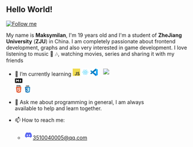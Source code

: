 ## Hello World!

[<img src="https://img.shields.io/github/followers/LeandraOliveiraS?label=follow&style=social" height="22" title="Follow me" />](https://github.com/maksymilan) 
<!-- [![Instagram](https://img.shields.io/badge/-Instagram-c13584?style=flat&labelColor=c13584&logo=instagram&logoColor=white)](https://www.instagram.com/_leandra.oliveiras) -->
<!-- [![Gmail](https://img.shields.io/badge/-Gmail-c14438?style=flat&logo=Gmail&logoColor=white)](mailto:leandra.silva@ccc.ufcg.edu.br) -->


My name is **Maksymilan**, I'm 19 years old and I'm a student of **ZheJiang University** (**ZJU**) in China.
I am completely passionate about frontend development, graphs and also very interested in game development. I love listening to music :heartbeat: :notes:, watching movies, series and sharing it with my friends 
<!-- <img height ="20" src= "https://camo.githubusercontent.com/6ba7b982e69849c28d40e15131d5557cd65455a6/68747470733a2f2f6d656469612e67697068792e636f6d2f6d656469612f4c6e516a7057614f4e386e68723231764e572f67697068792e676966" /> -->

<img align= "right" width= "240" src= "https://pa1.narvii.com/6580/8098c6e9207376889eeb0532d9f5a0723c4d73f5_hq.gif"/>


- 🌱 I’m currently learning <img height="20" src="https://raw.githubusercontent.com/github/explore/80688e429a7d4ef2fca1e82350fe8e3517d3494d/topics/javascript/javascript.png"></code>
<code><img height="20" src="https://raw.githubusercontent.com/github/explore/80688e429a7d4ef2fca1e82350fe8e3517d3494d/topics/react/react.png"></code>
<code><img height="20" src="https://raw.githubusercontent.com/github/explore/80688e429a7d4ef2fca1e82350fe8e3517d3494d/topics/visual-studio-code/visual-studio-code.png"></code>
<code> <img height = "20" src = "https://raw.githubusercontent.com/github/explore/80688e429a7d4ef2fca1e82350fe8e3517d3494d/topics/markdown/markdown.png"> </code>
<code><img height="20" src="https://raw.githubusercontent.com/github/explore/80688e429a7d4ef2fca1e82350fe8e3517d3494d/topics/html/html.png"></code>
<code><img height="20" src="https://raw.githubusercontent.com/github/explore/80688e429a7d4ef2fca1e82350fe8e3517d3494d/topics/css/css.png"></code>

- 💬 Ask me about programming in general, I am always <br> available to help and learn together.

- 📫 How to reach me: 
   - <a><img height="25" src="https://raw.githubusercontent.com/github/explore/80688e429a7d4ef2fca1e82350fe8e3517d3494d/topics/discord/discord.png">3510040005@qq.com</a>

<!-- <img title="My status" align="left" heigth="320" width="420" src="https://github-readme-stats.vercel.app/api?username=LeandraOliveiraS&hide=issues&count_private=true&icon_color=871486&title_color=000000&bg_color=ffffff&show_icons=true)"
/> -->


<!-- ----
Credit: [LeandraOliveiraS](https://github.com/LeandraOliveiraS)

Last Edited on: 23/09/2020 -->